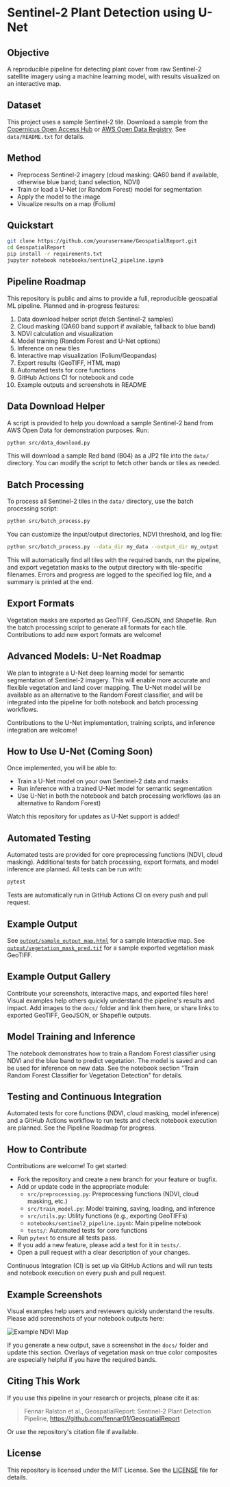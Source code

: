 # Sentinel-2 Plant Detection using U-Net

## Objective
A reproducible pipeline for detecting plant cover from raw Sentinel-2 satellite imagery using a machine learning model, with results visualized on an interactive map.

## Dataset
This project uses a sample Sentinel-2 tile. Download a sample from the [Copernicus Open Access Hub](https://scihub.copernicus.eu/) or [AWS Open Data Registry](https://registry.opendata.aws/sentinel-2/). See `data/README.txt` for details.

## Method
- Preprocess Sentinel-2 imagery (cloud masking: QA60 band if available, otherwise blue band; band selection, NDVI)
- Train or load a U-Net (or Random Forest) model for segmentation
- Apply the model to the image
- Visualize results on a map (Folium)

## Quickstart
```bash
git clone https://github.com/yourusername/GeospatialReport.git
cd GeospatialReport
pip install -r requirements.txt
jupyter notebook notebooks/sentinel2_pipeline.ipynb
```

## Pipeline Roadmap
This repository is public and aims to provide a full, reproducible geospatial ML pipeline. Planned and in-progress features:

1. Data download helper script (fetch Sentinel-2 samples)
2. Cloud masking (QA60 band support if available, fallback to blue band)
3. NDVI calculation and visualization
4. Model training (Random Forest and U-Net options)
5. Inference on new tiles
6. Interactive map visualization (Folium/Geopandas)
7. Export results (GeoTIFF, HTML map)
8. Automated tests for core functions
9. GitHub Actions CI for notebook and code
10. Example outputs and screenshots in README

## Data Download Helper

A script is provided to help you download a sample Sentinel-2 band from AWS Open Data for demonstration purposes. Run:

```bash
python src/data_download.py
```

This will download a sample Red band (B04) as a JP2 file into the `data/` directory. You can modify the script to fetch other bands or tiles as needed.

## Batch Processing

To process all Sentinel-2 tiles in the `data/` directory, use the batch processing script:

```bash
python src/batch_process.py
```

You can customize the input/output directories, NDVI threshold, and log file:

```bash
python src/batch_process.py --data_dir my_data --output_dir my_output --ndvi_thresh 0.4 --log my_batch.log
```

This will automatically find all tiles with the required bands, run the pipeline, and export vegetation masks to the output directory with tile-specific filenames. Errors and progress are logged to the specified log file, and a summary is printed at the end.

## Export Formats

Vegetation masks are exported as GeoTIFF, GeoJSON, and Shapefile. Run the batch processing script to generate all formats for each tile. Contributions to add new export formats are welcome!

## Advanced Models: U-Net Roadmap

We plan to integrate a U-Net deep learning model for semantic segmentation of Sentinel-2 imagery. This will enable more accurate and flexible vegetation and land cover mapping. The U-Net model will be available as an alternative to the Random Forest classifier, and will be integrated into the pipeline for both notebook and batch processing workflows.

Contributions to the U-Net implementation, training scripts, and inference integration are welcome!

## How to Use U-Net (Coming Soon)

Once implemented, you will be able to:
- Train a U-Net model on your own Sentinel-2 data and masks
- Run inference with a trained U-Net model for semantic segmentation
- Use U-Net in both the notebook and batch processing workflows (as an alternative to Random Forest)

Watch this repository for updates as U-Net support is added!

## Automated Testing

Automated tests are provided for core preprocessing functions (NDVI, cloud masking). Additional tests for batch processing, export formats, and model inference are planned. All tests can be run with:

```bash
pytest
```

Tests are automatically run in GitHub Actions CI on every push and pull request.

## Example Output
See [`output/sample_output_map.html`](output/sample_output_map.html) for a sample interactive map. 
See [`output/vegetation_mask_pred.tif`](output/vegetation_mask_pred.tif) for a sample exported vegetation mask GeoTIFF.

## Example Output Gallery

Contribute your screenshots, interactive maps, and exported files here! Visual examples help others quickly understand the pipeline's results and impact. Add images to the `docs/` folder and link them here, or share links to exported GeoTIFF, GeoJSON, or Shapefile outputs.

## Model Training and Inference
The notebook demonstrates how to train a Random Forest classifier using NDVI and the blue band to predict vegetation. The model is saved and can be used for inference on new data. See the notebook section "Train Random Forest Classifier for Vegetation Detection" for details. 

## Testing and Continuous Integration
Automated tests for core functions (NDVI, cloud masking, model inference) and a GitHub Actions workflow to run tests and check notebook execution are planned. See the Pipeline Roadmap for progress. 

## How to Contribute

Contributions are welcome! To get started:
- Fork the repository and create a new branch for your feature or bugfix.
- Add or update code in the appropriate module:
  - `src/preprocessing.py`: Preprocessing functions (NDVI, cloud masking, etc.)
  - `src/train_model.py`: Model training, saving, loading, and inference
  - `src/utils.py`: Utility functions (e.g., exporting GeoTIFFs)
  - `notebooks/sentinel2_pipeline.ipynb`: Main pipeline notebook
  - `tests/`: Automated tests for core functions
- Run `pytest` to ensure all tests pass.
- If you add a new feature, please add a test for it in `tests/`.
- Open a pull request with a clear description of your changes.

Continuous Integration (CI) is set up via GitHub Actions and will run tests and notebook execution on every push and pull request. 

## Example Screenshots

Visual examples help users and reviewers quickly understand the results. Please add screenshots of your notebook outputs here:

![Example NDVI Map](docs/example_ndvi_map.png)

If you generate a new output, save a screenshot in the `docs/` folder and update this section. Overlays of vegetation mask on true color composites are especially helpful if you have the required bands.

## Citing This Work

If you use this pipeline in your research or projects, please cite it as:

> Fennar Ralston et al., GeospatialReport: Sentinel-2 Plant Detection Pipeline, https://github.com/fennar01/GeospatialReport

Or use the repository's citation file if available.

## License

This repository is licensed under the MIT License. See the [LICENSE](LICENSE) file for details. 